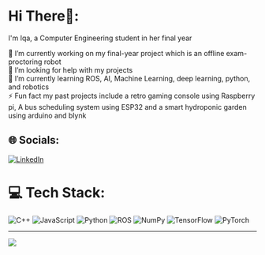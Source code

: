 # Hi There👋:

I'm Iqa, a Computer Engineering student in her final year 

🔭 I’m currently working on my final-year project which is an offline exam-proctoring robot<br>🤝 I’m looking for help with my projects<br>🌱 I’m currently learning ROS, AI, Machine Learning, deep learning, python, and robotics<br>⚡ Fun fact my past projects include a retro gaming console using Raspberry pi,  A bus scheduling system using ESP32 and a smart hydroponic garden using arduino and blynk 


## 🌐 Socials:
[![LinkedIn](https://img.shields.io/badge/LinkedIn-%230077B5.svg?logo=linkedin&logoColor=white)](https://linkedin.com/in/Darwisyahafiqah) 

# 💻 Tech Stack:
![C++](https://img.shields.io/badge/c++-%2300599C.svg?style=for-the-badge&logo=c%2B%2B&logoColor=white) ![JavaScript](https://img.shields.io/badge/javascript-%23323330.svg?style=for-the-badge&logo=javascript&logoColor=%23F7DF1E) ![Python](https://img.shields.io/badge/python-3670A0?style=for-the-badge&logo=python&logoColor=ffdd54) ![ROS](https://img.shields.io/badge/ros-%230A0FF9.svg?style=for-the-badge&logo=ros&logoColor=white) ![NumPy](https://img.shields.io/badge/numpy-%23013243.svg?style=for-the-badge&logo=numpy&logoColor=white) ![TensorFlow](https://img.shields.io/badge/TensorFlow-%23FF6F00.svg?style=for-the-badge&logo=TensorFlow&logoColor=white) ![PyTorch](https://img.shields.io/badge/PyTorch-%23EE4C2C.svg?style=for-the-badge&logo=PyTorch&logoColor=white)

---
[![](https://visitcount.itsvg.in/api?id=Darwisyahafiqah&icon=0&color=0)](https://visitcount.itsvg.in)

<!-- Proudly created with GPRM ( https://gprm.itsvg.in ) -->
